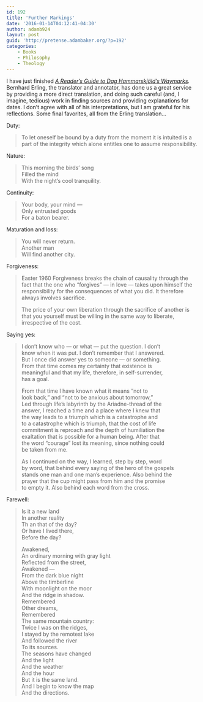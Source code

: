 ```yaml
---
id: 192
title: 'Further Markings'
date: '2016-01-14T04:12:41-04:30'
author: adamb924
layout: post
guid: 'http://pretense.adambaker.org/?p=192'
categories:
    - Books
    - Philosophy
    - Theology
---
```


I have just finished *[A Reader’s Guide to Dag Hammarskjöld’s Waymarks](http://www.daghammarskjold.se/publication/readers-guide-dag-hammarskjolds-waymarks/).* Bernhard Erling, the translator and annotator, has done us a great service by providing a more direct translation, and doing such careful (and, I imagine, tedious) work in finding sources and providing explanations for dates. I don’t agree with all of his interpretations, but I am grateful for his reflections. Some final favorites, all from the Erling translation…

Duty:

> To let oneself be bound by a duty from the moment it is intuited is a part of the integrity which alone entitles one to assume responsibility.

Nature:

> This morning the birds’ song  
> Filled the mind  
> With the night’s cool tranquility.

Continuity:

> Your body, your mind —  
> Only entrusted goods  
> For a baton bearer.

Maturation and loss:

> You will never return.  
> Another man  
> Will find another city.

Forgiveness:

> Easter 1960 Forgiveness breaks the chain of causality through the fact that the one who “forgives” — in love — takes upon himself the responsibility for the consequences of what you did. It therefore always involves sacrifice.
> 
> The price of your own liberation through the sacrifice of another is that you yourself must be willing in the same way to liberate, irrespective of the cost.

Saying yes:

> I don’t know who — or what — put the question. I don’t  
> know when it was put. I don’t remember that I answered.  
> But I once did answer yes to someone — or something.  
> From that time comes my certainty that existence is  
> meaningful and that my life, therefore, in self-surrender,  
> has a goal.
> 
> From that time I have known what it means “not to  
> look back,” and “not to be anxious about tomorrow,”  
> Led through life’s labyrinth by the Ariadne-thread of the  
> answer, I reached a time and a place where I knew that  
> the way leads to a triumph which is a catastrophe and  
> to a catastrophe which is triumph, that the cost of life  
> commitment is reproach and the depth of humiliation the  
> exaltation that is possible for a human being. After that  
> the word “courage” lost its meaning, since nothing could  
> be taken from me.
> 
> As I continued on the way, I learned, step by step, word  
> by word, that behind every saying of the hero of the gospels  
> stands one man and one man’s experience. Also behind the  
> prayer that the cup might pass from him and the promise  
> to empty it. Also behind each word from the cross.

Farewell:

> Is it a new land  
> In another reality  
> Th an that of the day?  
> Or have I lived there,  
> Before the day?
> 
> Awakened,  
> An ordinary morning with gray light  
> Reflected from the street,  
> Awakened —  
> From the dark blue night  
> Above the timberline  
> With moonlight on the moor  
> And the ridge in shadow.  
> Remembered  
> Other dreams,  
> Remembered  
> The same mountain country:  
> Twice I was on the ridges,  
> I stayed by the remotest lake  
> And followed the river  
> To its sources.  
> The seasons have changed  
> And the light  
> And the weather  
> And the hour  
> But it is the same land.  
> And I begin to know the map  
> And the directions.